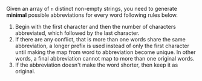 Given an array of `n` distinct non-empty strings, you need to generate **minimal** possible abbreviations for every word following rules below.

1. Begin with the first character and then the number of characters abbreviated, which followed by the last character.
2. If there are any conflict, that is more than one words share the same abbreviation, a longer prefix is used instead of only the first character until making the map from word to abbreviation become unique. In other words, a final abbreviation cannot map to more than one original words.
3. If the abbreviation doesn't make the word shorter, then keep it as original.